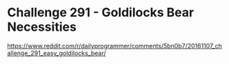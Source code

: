# Challenge 291 - Goldilocks Bear Necessities

https://www.reddit.com/r/dailyprogrammer/comments/5bn0b7/20161107_challenge_291_easy_goldilocks_bear/
